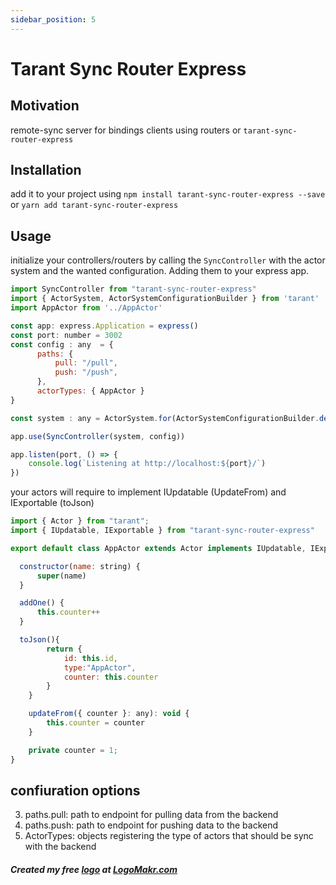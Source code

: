 ```yaml
---
sidebar_position: 5
---
```


# Tarant Sync Router Express

## Motivation

remote-sync server for bindings clients using routers or `tarant-sync-router-express`


## Installation

add it to your project using `npm install tarant-sync-router-express --save` or `yarn add tarant-sync-router-express`

## Usage

initialize your controllers/routers by calling the `SyncController` with the actor system and the wanted configuration. Adding them to your express app.

```js
import SyncController from "tarant-sync-router-express"
import { ActorSystem, ActorSystemConfigurationBuilder } from 'tarant'
import AppActor from '../AppActor'

const app: express.Application = express()
const port: number = 3002
const config : any  = {
      paths: {
          pull: "/pull", 
          push: "/push", 
      },
      actorTypes: { AppActor }
}

const system : any = ActorSystem.for(ActorSystemConfigurationBuilder.define().done())  

app.use(SyncController(system, config))

app.listen(port, () => {
    console.log(`Listening at http://localhost:${port}/`)
})
```

your actors will require to implement IUpdatable (UpdateFrom) and IExportable (toJson)

```js
import { Actor } from "tarant";
import { IUpdatable, IExportable } from "tarant-sync-router-express"

export default class AppActor extends Actor implements IUpdatable, IExportable {

  constructor(name: string) {
      super(name)
  }

  addOne() {
      this.counter++
  }

  toJson(){
        return {
            id: this.id,
            type:"AppActor",
            counter: this.counter
        }
    }

    updateFrom({ counter }: any): void {
        this.counter = counter
    }

    private counter = 1; 
}

```
## confiuration options

3. paths.pull: path to endpoint for pulling data from the backend
3. paths.push: path to endpoint for pushing data to the backend
4. ActorTypes: objects registering the type of actors that should be sync with the backend 

##### Created my free [logo](https://logomakr.com/0ZeODI) at <a href="http://logomakr.com" title="Logo Makr">LogoMakr.com</a> 